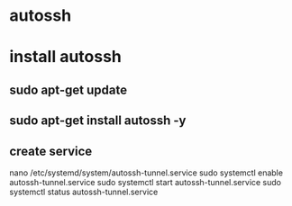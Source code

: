 # autossh
# install autossh
## sudo apt-get update
## sudo apt-get install autossh -y
## create service
nano /etc/systemd/system/autossh-tunnel.service
sudo  systemctl enable   autossh-tunnel.service
sudo  systemctl start   autossh-tunnel.service
sudo  systemctl status   autossh-tunnel.service
